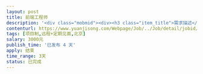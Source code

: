 ```yaml
---                
layout: post       
title: 前端工程师           
description: '<div class="mobmid"><div><h3 class="item_title">需求描述</h3><p>一、需求描述：<br/>目前需要一名前端工程师来写页面，有后端工程师配合，技术要求：jQuery+H5+Mui ，6个页面。<br/> <br/>二、合作方式：<br/>项目制，远程开发+见面对需求，最好第一天下班后坐班，了解清楚需求后远程。</p></div><!--info end--></div>'     
contenturl: https://www.yuanjisong.com/Webpage/Job/../Job/detail/jobid/101509      
tags: [项目制,远程+定期见面,北京]            
salary: 3000元          
publish_time: '已发布 4 天'         
apply: 结束                   
time_range: 3天              
status: 已完成                  
---                 
```

